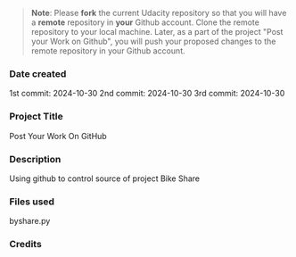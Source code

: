 >**Note**: Please **fork** the current Udacity repository so that you will have a **remote** repository in **your** Github account. Clone the remote repository to your local machine. Later, as a part of the project "Post your Work on Github", you will push your proposed changes to the remote repository in your Github account.

### Date created
1st commit: 2024-10-30
2nd commit: 2024-10-30
3rd commit: 2024-10-30

### Project Title
Post Your Work On GitHub

### Description
Using github to control source of project Bike Share

### Files used
byshare.py

### Credits


